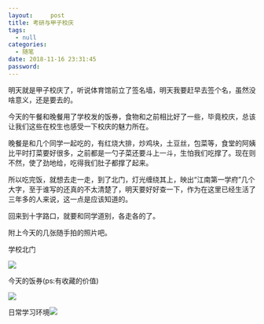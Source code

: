 ```yaml
---
layout:     post
title: 考研与甲子校庆
tags:
  - null
categories:
  - 随笔
date: 2018-11-16 23:31:45
password:
---
```


明天就是甲子校庆了，听说体育馆前立了签名墙，明天我要赶早去签个名，虽然没啥意义，还是要去的。

<!---more--->

今天的午餐和晚餐用了学校发的饭券，食物和之前相比好了一些，毕竟校庆，总该让我们这些在校生也感受一下校庆的魅力所在。

晚餐是和几个同学一起吃的，有红烧大排，炒鸡块，土豆丝，包菜等，食堂的阿姨比平时打菜要好很多，之前都是一勺子菜还要斗上一斗，生怕我们吃撑了。现在则不然，使了劲地给，吃得我们肚子都撑了起来。

所以吃完饭，就想去走一走，到了北门，灯光缠绕其上，映出“江南第一学府”几个大字，至于谁写的还真的不太清楚了，明天要好好查一下，作为在这里已经生活了三年多的人来说，这一点是应该知道的。

回来到十字路口，就要和同学道别，各走各的了。

附上今天的几张随手拍的照片吧。

学校北门

![](https://i.loli.net/2018/11/16/5beee31680fda.jpg)

今天的饭券(ps:有收藏的价值)

![](https://i.loli.net/2018/11/16/5beee3168b1e4.jpg)

日常学习环境![](https://i.loli.net/2018/11/16/5beee3161acef.jpg)

